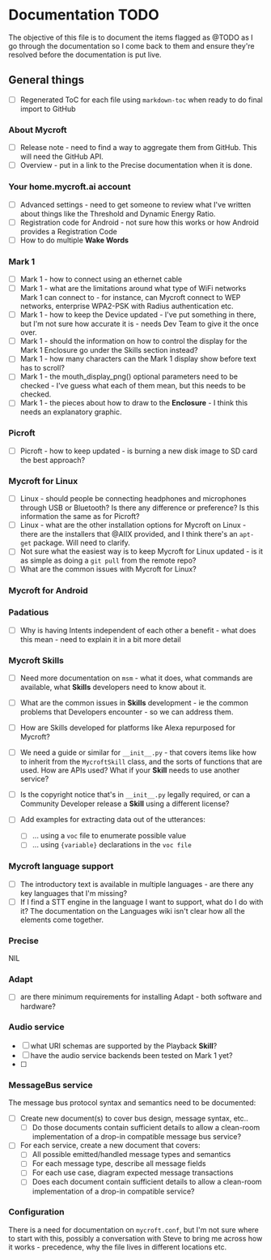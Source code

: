 # Documentation TODO

The objective of this file is to document the items flagged as @TODO as I go through the documentation so I come back to them and ensure they're resolved before the documentation is put live.

## General things

- [ ] Regenerated ToC for each file using `markdown-toc` when ready to do final import to GitHub

### About Mycroft

- [ ] Release note - need to find a way to aggregate them from GitHub. This will need the GitHub API.
- [ ] Overview - put in a link to the Precise documentation when it is done.

### Your home.mycroft.ai account

- [ ] Advanced settings - need to get someone to review what I've written about things like the Threshold and Dynamic Energy Ratio.
- [ ] Registration code for Android - not sure how this works or how Android provides a Registration Code
- [ ] How to do multiple **Wake Words**

### Mark 1

- [ ] Mark 1 - how to connect using an ethernet cable
- [ ] Mark 1 - what are the limitations around what type of WiFi networks Mark 1 can connect to - for instance, can Mycroft connect to WEP networks, enterprise WPA2-PSK with Radius authentication etc.
- [ ] Mark 1 - how to keep the Device updated - I've put something in there, but I'm not sure how accurate it is - needs Dev Team to give it the once over.
- [ ] Mark 1 - should the information on how to control the display for the Mark 1 Enclosure go under the Skills section instead?
- [ ] Mark 1 - how many characters can the Mark 1 display show before text has to scroll?
- [ ] Mark 1 - the mouth_display_png() optional parameters need to be checked - I've guess what each of them mean, but this needs to be checked.
- [ ] Mark 1 - the pieces about how to draw to the **Enclosure** - I think this needs an explanatory graphic.

### Picroft

- [ ] Picroft - how to keep updated - is burning a new disk image to SD card the best approach?

### Mycroft for Linux

- [ ] Linux - should people be connecting headphones and microphones through USB or Bluetooth? Is there any difference or preference? Is this information the same as for Picroft?
- [ ] Linux - what are the other installation options for Mycroft on Linux - there are the installers that @AIIX provided, and I think there's an `apt-get` package. Will need to clarify.
- [ ] Not sure what the easiest way is to keep Mycroft for Linux updated - is it as simple as doing a `git pull` from the remote repo?
- [ ] What are the common issues with Mycroft for Linux?

### Mycroft for Android

### Padatious

- [ ] Why is having Intents independent of each other a benefit - what does this mean - need to explain it in a bit more detail

### Mycroft Skills

- [ ] Need more documentation on `msm` - what it does, what commands are available, what **Skills** developers need to know about it.
- [ ] What are the common issues in **Skills** development - ie the common problems that Developers encounter - so we can address them.
- [ ] How are Skills developed for platforms like Alexa repurposed for Mycroft?
- [ ] We need a guide or similar for `__init__.py` - that covers items like how to inherit from the `MycroftSkill` class, and the sorts of functions that are used. How are APIs used? What if your **Skill** needs to use another service?
- [ ] Is the copyright notice that's in `__init__.py` legally required, or can a Community Developer release a **Skill** using a different license?

- [ ] Add examples for extracting data out of the utterances:
   - [ ] ... using a `voc` file to enumerate possible value
   - [ ] ... using `{variable}` declarations in the `voc file`

### Mycroft language support

- [ ] The introductory text is available in multiple languages - are there any key languages that I'm missing?
- [ ] If I find a STT engine in the language I want to support, what do I do with it? The documentation on the Languages wiki isn't clear how all the elements come together.

### Precise

NIL

### Adapt

- [ ] are there minimum requirements for installing Adapt - both software and hardware?

### Audio service

- [ ] what URI schemas are supported by the Playback **Skill**?
- [ ] have the audio service backends been tested on Mark 1 yet?
- [ ]

### MessageBus service

The message bus protocol syntax and semantics need to be documented:

- [ ] Create new document(s) to cover bus design, message syntax, etc..
  - [ ] Do those documents contain sufficient details to allow a clean-room
        implementation of a drop-in compatible message bus service?

- [ ] For each service, create a new document that covers:
  - [ ] All possible emitted/handled message types and semantics
  - [ ] For each message type, describe all message fields
  - [ ] For each use case, diagram expected message transactions
  - [ ] Does each document contain sufficient details to allow a
        clean-room implementation of a drop-in compatible service?

### Configuration

There is a need for documentation on `mycroft.conf`, but I'm not sure where to start with this, possibly a conversation with Steve to bring me across how it works - precedence, why the file lives in different locations etc.
